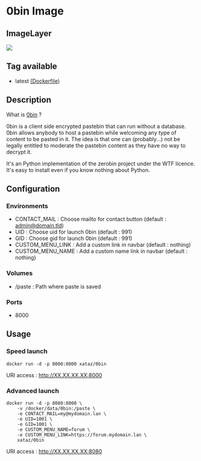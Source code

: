 # 0bin Image

## ImageLayer
[![](https://badge.imagelayers.io/xataz/0bin:latest.svg)](https://imagelayers.io/?images=xataz/0bin:latest 'Get your own badge on imagelayers.io')

## Tag available
* latest [(Dockerfile)](https://github.com/xataz/dockerfiles/tree/master/0bin/Dockerfile)

## Description
What is [0bin](https://github.com/sametmax/0bin) ?

0bin is a client side encrypted pastebin that can run without a database.
0bin allows anybody to host a pastebin while welcoming any type of content to be pasted in it. The idea is that one can (probably...) not be legally entitled to moderate the pastebin content as they have no way to decrypt it.

It's an Python implementation of the zerobin project under the WTF licence. It's easy to install even if you know nothing about Python.

## Configuration
### Environments
* CONTACT_MAIL : Choose mailto for contact button (default : admin@domain.tld)
* UID : Choose uid for launch 0bin (default : 991)
* GID : Choose gid for launch 0bin (default : 991)
* CUSTOM_MENU_LINK : Add a custom link in navbar (default : nothing)
* CUSTOM_MENU_NAME : Add a custom name link in navbar (default : nothing)

### Volumes
* /paste : Path where paste is saved

### Ports
* 8000

## Usage
### Speed launch
```
docker run -d -p 8000:8000 xataz/0bin 
```
URI access : http://XX.XX.XX.XX:8000

### Advanced launch
```
docker run -d -p 8080:8000 \
	-v /docker/data/0bin:/paste \
	-e CONTACT_MAIL=my@mydomain.lan \
	-e UID=1001 \
	-e GID=1001 \
	-e CUSTOM_MENU_NAME=forum \
	-e CUSTOM_MENU_LINK=https://forum.mydomain.lan \
	xataz/0bin
```
URI access : http://XX.XX.XX.XX:8080

